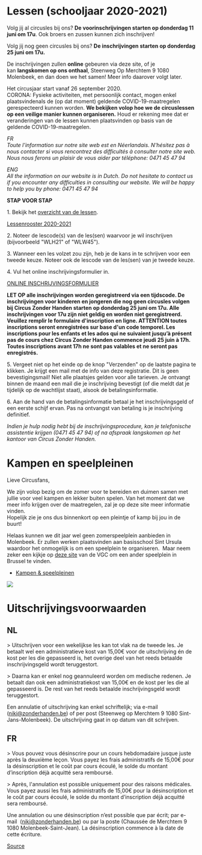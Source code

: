 Lessen (schooljaar 2020-2021)
=============================

Volg jij al circusles bij ons? **De voorinschrijvingen starten op donderdag 11 juni om 17u**. Ook broers en zussen kunnen zich inschrijven!  
  
Volg jij nog geen circusles bij ons? **De inschrijvingen starten op donderdag 25 juni om 17u.**    
  
De inschrijvingen zullen **online** gebeuren via deze site, of je kan **langskomen op ons onthaal**, Steenweg Op Merchtem 9 1080 Molenbeek, en dan doen we het samen! Meer info daarover volgt later.   
  
Het circusjaar start vanaf 26 september 2020.  
CORONA: Fysieke activiteiten, met persoonlijk contact, mogen enkel plaatsvindenals de (op dat moment) geldende COVID-19-maatregelen gerespecteerd kunnen worden. **We bekijken volop hoe we de circuslessen op een veilige manier kunnen organiseren.** Houd er rekening mee dat er veranderingen van de lessen kunnen plaatsvinden op basis van de geldende COVID-19-maatregelen. 

*FR  
Toute l’information sur notre site web est en Néerlandais. N'hésitez pas à nous contacter si vous rencontrez des difficultés à consulter notre site web. Nous nous ferons un plaisir de vous aider par téléphone: 0471 45 47 94*

*ENG  
All the information on our website is in Dutch. Do not hesitate to contact us if you encounter any difficulties in consulting our website. We will be happy to help you by phone: 0471 45 47 94*

**STAP VOOR STAP**  
  
1\. Bekijk het [overzicht van de lessen](https://drive.google.com/file/d/1xcQDmh51o9vLMv86E2GfaJgzpAWDcqJ2/view?usp=sharing).  
  
[Lessenrooster 2020-2021](https://drive.google.com/file/d/1xcQDmh51o9vLMv86E2GfaJgzpAWDcqJ2/view?usp=sharing)

2\. Noteer de lescode(s) van de les(sen) waarvoor je wil inschrijven (bijvoorbeeld "WLH21" of "WLW45").  
  
3\. Wanneer een les volzet zou zijn, heb je de kans in te schrijven voor een tweede keuze. Noteer ook de lescode van de les(sen) van je tweede keuze.

4\. Vul het online inschrijvingsformulier in.   
  
[ONLINE INSCHRIJVINGSFORMULIER](https://forms.gle/pbHwdjs3Cry3bt5u8)

**LET OP alle inschrijvingen worden geregistreerd via een tijdscode. De inschrijvingen voor kinderen en jongeren die nog geen circusles volgen bij Circus Zonder Handen starten op donderdag 25 juni om 17u. Alle inschrijvingen voor 17u zijn niet geldig en worden niet geregistreerd.  
Veuillez remplir le formulaire d'inscription en ligne. ATTENTION toutes inscriptions seront enregistrées sur base d'un code temporel. Les inscriptions pour les enfants et les ados qui ne suivaient jusqu’à présent pas de cours chez Circus Zonder Handen commence jeudi 25 juin à 17h. Toutes inscriptions avant 17h ne sont pas valables et ne seront pas enregistrés.** 

5\. Vergeet niet op het einde op de knop "Verzenden" op de laatste pagina te klikken. Je krijgt een mail met de info van deze registratie. Dit is geen bevestigingsmail! Niet alle plaatsjes gelden voor alle tarieven. Je ontvangt binnen de maand een mail die je inschrijving bevestigt (of die meldt dat je tijdelijk op de wachtlijst staat), alsook de betalingsinformatie. 

6\. Aan de hand van de betalingsinformatie betaal je het inschrijvingsgeld of een eerste schijf ervan. Pas na ontvangst van betaling is je inschrijving definitief.  

*Indien je hulp nodig hebt bij de inschrijvingsprocedure, kan je telefonische assistentie krijgen (0471 45 47 94) of na afspraak langskomen op het kantoor van Circus Zonder Handen.*

Kampen en speelpleinen
======================

Lieve Circusfans,

We zijn volop bezig om de zomer voor te bereiden en duimen samen met jullie voor veel kampen en lekker buiten spelen. Van het moment dat we meer info krijgen over de maatregelen, zal je op deze site meer informatie vinden.  
Hopelijk zie je ons dus binnenkort op een pleintje of kamp bij jou in de buurt!

Helaas kunnen we dit jaar wel geen zomerspeelplein aanbieden in Molenbeek. Er zullen werken plaatsvinden aan basisschool Sint Ursula waardoor het onmogelijk is om een speelplein te organiseren.  Maar neem zeker een kijkje op [deze site](https://tickets.vgc.be/) van de VGC om een ander speelplein in Brussel te vinden.

*   [Kampen & speelpleinen](https://www.circuszonderhanden.be/kampen)

![](https://www.circuszonderhanden.be/img/placeholder.png)

Uitschrijvingsvoorwaarden
=========================

NL
--

\> Uitschrijven voor een wekelijkse les kan tot vlak na de tweede les. Je betaalt wel een administratieve kost van 15,00€ voor de uitschrijving én de kost per les die gepasseerd is, het overige deel van het reeds betaalde inschrijvingsgeld wordt teruggestort. 

\> Daarna kan er enkel nog geannuleerd worden om medische redenen. Je betaalt dan ook een administratiekost van 15,00€ en de kost per les die al gepasseerd is. De rest van het reeds betaalde inschrijvingsgeld wordt teruggestort. 

Een annulatie of uitschrijving kan enkel schriftelijk; via e-mail (niki@zonderhanden.be) of per post (Steenweg op Merchtem 9 1080 Sint-Jans-Molenbeek). De uitschrijving gaat in op datum van dit schrijven. 

FR
--

\> Vous pouvez vous désinscrire pour un cours hebdomadaire jusque juste après la deuxième leçon. Vous payez les frais administratifs de 15,00€ pour la désinscription et le coût par cours écoulé, le solde du montant d’inscription déjà acquitté sera remboursé. 

\> Après, l'annulation est possible uniquement pour des raisons médicales. Vous payez aussi les frais administratifs de 15,00€ pour la désinscription et le coût par cours écoulé, le solde du montant d’inscription déjà acquitté sera remboursé.

Une annulation ou une désinscription n’est possible que par écrit; par e-mail  (niki@zonderhanden.be) ou par la poste (Chaussée de Merchtem 9 1080 Molenbeek-Saint-Jean). La désinscription commence à la date de cette écriture.

[Source](https://www.circuszonderhanden.be/inschrijven)